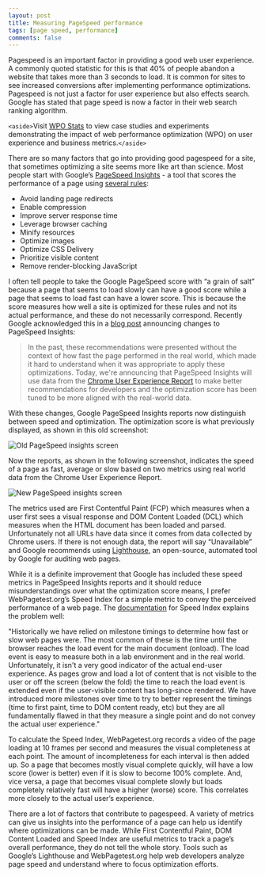 ```yaml
---
layout: post
title: Measuring PageSpeed performance
tags: [page speed, performance]
comments: false
---
```


Pagespeed is an important factor in providing a good web user experience. A commonly quoted statistic for this is that 40% of people abandon a website that takes more than 3 seconds to load. It is common for sites to see increased conversions after implementing performance optimizations. Pagespeed is not just a factor for user experience but also effects search. Google has stated that page speed is now a factor in their web search ranking algorithm.

`<aside>`Visit [WPO Stats](https://wpostats.com/) to view case studies and experiments demonstrating the impact of web performance optimization (WPO) on user experience and business metrics.`</aside>`

There are so many factors that go into providing good pagespeed for a site, that sometimes optimizing a site seems more like art than science. Most people start with Google’s [PageSpeed Insights](https://developers.google.com/speed/pagespeed/insights/) - a tool that scores the performance of a page using [several rules](https://developers.google.com/speed/docs/insights/rules):

* Avoid landing page redirects
* Enable compression
* Improve server response time
* Leverage browser caching
* Minify resources
* Optimize images
* Optimize CSS Delivery
* Prioritize visible content
* Remove render-blocking JavaScript

I often tell people to take the Google PageSpeed score with “a grain of salt” because a page that seems to load slowly can have a good score while a page that seems to load fast can have a lower score. This is because the score measures how well a site is optimized for these rules and not its actual performance, and these do not necessarily correspond. Recently Google acknowledged this in a [blog post](https://developers.googleblog.com/2018/01/real-world-data-in-pagespeed-insights.html) announcing changes to PageSpeed Insights:

> In the past, these recommendations were presented without the context of how fast the page performed in the real world, which made it hard to understand when it was appropriate to apply these optimizations. Today, we're announcing that PageSpeed Insights will use data from the [Chrome User Experience Report](https://blog.chromium.org/2017/10/introducing-chrome-user-experience-report.html) to make better recommendations for developers and the optimization score has been tuned to be more aligned with the real-world data.

With these changes, Google PageSpeed Insights reports now distinguish between speed and optimization. The optimization score is what previously displayed, as shown in this old screenshot:

![Old PageSpeed insights screen](https://alindgren.github.io/img/posts/2018/old_pagespeedinsights.jpg "Old PageSpeed insights screen")

Now the reports, as shown in the following screenshot, indicates the speed of a page as fast, average or slow based on two metrics using real world data from the Chrome User Experience Report.

![New PageSpeed insights screen](https://alindgren.github.io/img/posts/2018/newpagespeedreport.png "New PageSpeed insights screen")

The metrics used are First Contentful Paint (FCP) which measures when a user first sees a visual response and DOM Content Loaded (DCL) which measures when the HTML document has been loaded and parsed. Unfortunately not all URLs have data since it comes from data collected by Chrome users. If there is not enough data, the report will say “Unavailable” and Google recommends using [Lighthouse](https://developers.google.com/web/tools/lighthouse/), an open-source, automated tool by Google for auditing web pages.

While it is a definite improvement that Google has included these speed metrics in PageSpeed Insights reports and it should reduce misunderstandings over what the optimization score means, I prefer WebPagetest.org’s Speed Index for a simple metric to convey the perceived performance of a web page. The [documentation](https://sites.google.com/a/webpagetest.org/docs/using-webpagetest/metrics/speed-index) for Speed Index explains the problem well:

"Historically we have relied on milestone timings to determine how fast or slow web pages were. The most common of these is the time until the browser reaches the load event for the main document (onload). The load event is easy to measure both in a lab environment and in the real world. Unfortunately, it isn't a very good indicator of the actual end-user experience. As pages grow and load a lot of content that is not visible to the user or off the screen (below the fold) the time to reach the load event is extended even if the user-visible content has long-since rendered. We have introduced more milestones over time to try to better represent the timings (time to first paint, time to DOM content ready, etc) but they are all fundamentally flawed in that they measure a single point and do not convey the actual user experience."

To calculate the Speed Index, WebPagetest.org records a video of the page loading at 10 frames per second and measures the visual completeness at each point. The amount of incompleteness for each interval is then added up. So a page that becomes mostly visual complete quickly, will have a low score (lower is better) even if it is slow to become 100% complete. And, vice versa, a page that becomes visual complete slowly but loads completely relatively fast will have a higher (worse) score. This correlates more closely to the actual user’s experience.

There are a lot of factors that contribute to pagespeed. A variety of metrics can give us insights into the performance of a page can help us identify where optimizations can be made. While First Contentful Paint, DOM Content Loaded and Speed Index are useful metrics to track a page’s overall performance, they do not tell the whole story. Tools such as Google’s Lighthouse and WebPagetest.org help web developers analyze page speed and understand where to focus optimization efforts.
